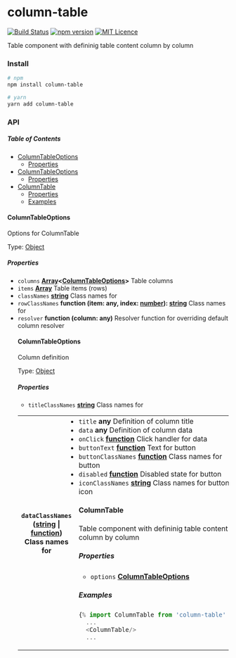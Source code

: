 # column-table

[![Build Status](https://travis-ci.com/sham-ui/column-table.svg?branch=master)](https://travis-ci.com/sham-ui/column-table)
[![npm version](https://badge.fury.io/js/column-table.svg)](https://badge.fury.io/js/column-table)
[![MIT Licence](https://badges.frapsoft.com/os/mit/mit.svg?v=103)](https://opensource.org/licenses/mit-license.php)

Table component with defininig table content column by column

### Install

```bash
# npm
npm install column-table
```

```bash
# yarn
yarn add column-table
```

### API

<!-- Generated by documentation.js. Update this documentation by updating the source code. -->

##### Table of Contents

-   [ColumnTableOptions](#columntableoptions)
    -   [Properties](#properties)
-   [ColumnTableOptions](#columntableoptions-1)
    -   [Properties](#properties-1)
-   [ColumnTable](#columntable)
    -   [Properties](#properties-2)
    -   [Examples](#examples)

#### ColumnTableOptions

Options for ColumnTable

Type: [Object](https://developer.mozilla.org/docs/Web/JavaScript/Reference/Global_Objects/Object)

##### Properties

-   `columns` **[Array](https://developer.mozilla.org/docs/Web/JavaScript/Reference/Global_Objects/Array)&lt;[ColumnTableOptions](#columntableoptions)>** Table columns
-   `items` **[Array](https://developer.mozilla.org/docs/Web/JavaScript/Reference/Global_Objects/Array)** Table items (rows)
-   `classNames` **[string](https://developer.mozilla.org/docs/Web/JavaScript/Reference/Global_Objects/String)** Class names for <table>
-   `rowClassNames` **function (item: any, index: [number](https://developer.mozilla.org/docs/Web/JavaScript/Reference/Global_Objects/Number)): [string](https://developer.mozilla.org/docs/Web/JavaScript/Reference/Global_Objects/String)** Class names for <tr>
-   `resolver` **function (column: any)** Resolver function for overriding default column resolver

#### ColumnTableOptions

Column definition

Type: [Object](https://developer.mozilla.org/docs/Web/JavaScript/Reference/Global_Objects/Object)

##### Properties

-   `titleClassNames` **[string](https://developer.mozilla.org/docs/Web/JavaScript/Reference/Global_Objects/String)** Class names for <th>
-   `dataClassNames` **([string](https://developer.mozilla.org/docs/Web/JavaScript/Reference/Global_Objects/String) \| [function](https://developer.mozilla.org/docs/Web/JavaScript/Reference/Statements/function))** Class names for <td>
-   `title` **any** Definition of column title
-   `data` **any** Definition of column data
-   `onClick` **[function](https://developer.mozilla.org/docs/Web/JavaScript/Reference/Statements/function)** Click handler for data
-   `buttonText` **[function](https://developer.mozilla.org/docs/Web/JavaScript/Reference/Statements/function)** Text for button
-   `buttonClassNames` **[function](https://developer.mozilla.org/docs/Web/JavaScript/Reference/Statements/function)** Class names for button
-   `disabled` **[function](https://developer.mozilla.org/docs/Web/JavaScript/Reference/Statements/function)** Disabled state for button
-   `iconClassNames` **[string](https://developer.mozilla.org/docs/Web/JavaScript/Reference/Global_Objects/String)** Class names for button icon

#### ColumnTable

Table component with defininig table content column by column

##### Properties

-   `options` **[ColumnTableOptions](#columntableoptions)** 

##### Examples

```javascript
{% import ColumnTable from 'column-table' %}
  ...
  <ColumnTable/>
  ...
```
